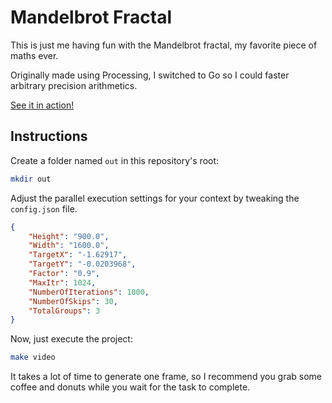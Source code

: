 # Mandelbrot Fractal

This is just me having fun with the Mandelbrot fractal, my favorite piece
of maths ever.

Originally made using Processing, I switched to Go so I could faster arbitrary
precision arithmetics.

[See it in action!](https://vimeo.com/514280627)

## Instructions

Create a folder named `out` in this repository's root:

``` sh
mkdir out
```

Adjust the parallel execution settings for
your context by tweaking the `config.json` file.

``` json
{
    "Height": "900.0",
    "Width": "1600.0",
    "TargetX": "-1.62917",
    "TargetY": "-0.0203968",
    "Factor": "0.9",
    "MaxItr": 1024,
    "NumberOfIterations": 1000,
    "NumberOfSkips": 30,
    "TotalGroups": 3
}
```

Now, just execute the project:

``` sh
make video
```

It takes a lot of time to generate one frame, so I recommend you grab some
coffee and donuts while you wait for the task to complete.

